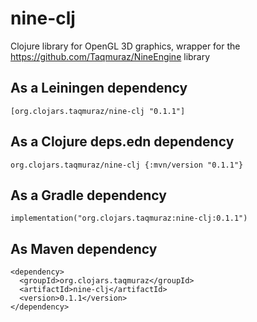 # nine-clj

Clojure library for OpenGL 3D graphics, wrapper for the https://github.com/Taqmuraz/NineEngine library

## As a Leiningen dependency
```
[org.clojars.taqmuraz/nine-clj "0.1.1"]
```

## As a Clojure deps.edn dependency
```
org.clojars.taqmuraz/nine-clj {:mvn/version "0.1.1"}
```

## As a Gradle dependency
```
implementation("org.clojars.taqmuraz:nine-clj:0.1.1")
```

## As Maven dependency
```
<dependency>
  <groupId>org.clojars.taqmuraz</groupId>
  <artifactId>nine-clj</artifactId>
  <version>0.1.1</version>
</dependency>
```